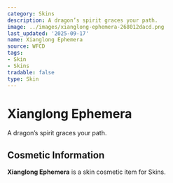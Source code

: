 ```yaml
---
category: Skins
description: A dragon’s spirit graces your path.
image: ../images/xianglong-ephemera-268012dacd.png
last_updated: '2025-09-17'
name: Xianglong Ephemera
source: WFCD
tags:
- Skin
- Skins
tradable: false
type: Skin
---
```


# Xianglong Ephemera

A dragon’s spirit graces your path.

## Cosmetic Information

**Xianglong Ephemera** is a skin cosmetic item for Skins.

